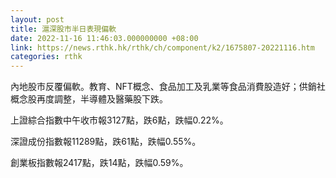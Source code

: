 ```yaml
---
layout: post
title: 滬深股市半日表現偏軟
date: 2022-11-16 11:46:03.000000000 +08:00
link: https://news.rthk.hk/rthk/ch/component/k2/1675807-20221116.htm
categories: rthk
---
```


內地股市反覆偏軟。教育、NFT概念、食品加工及乳業等食品消費股造好；供銷社概念股再度調整，半導體及醫藥股下跌。

上證綜合指數中午收市報3127點，跌6點，跌幅0.22%。

深證成份指數報11289點，跌61點，跌幅0.55%。

創業板指數報2417點，跌14點，跌幅0.59%。

